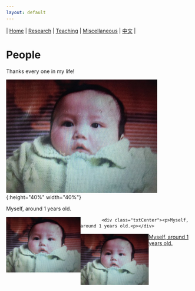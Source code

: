 ```yaml
---
layout: default
---
```

| [Home](index.md)  | [Research](research-en.md)    | [Teaching](teaching-en.md) | [Miscellaneous](miscellaneous-en.md)        | [中文](people-ch.md) |

# People

Thanks every one in my life!


![1](title.png){:height="40%" width="40%"}

Myself, around 1 years old.

<div style="width:100%;">
            <img src="title.png" align="left"  width="40%" height="40%"/>
            
            <div class="txtCenter"><p>Myself, around 1 years old.<p></div> 
            
</div>

<dl>
            <dd><img src="title.png" align="left"  width="40%" height="40%"/><a href="#">Myself, around 1 years old.</a></dd> 
            
</dl>

<meta name="googlebot" content="noindex" />
